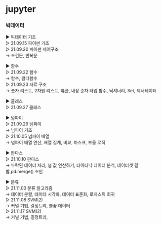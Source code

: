# jupyter

### 빅데이터
▶ 빅데이터 기초</br>
▷ 21.09.15 파이썬 기초 </br>
▷ 21.09.20 파이썬 제어구조</br>
   → 조건문, 반복문</br>

▶ 함수</br>
▷ 21.09.22 함수</br>
   → 함수, 람다함수</br>
▷ 21.09.23 자료 구조</br>
   → 숫자 리스트, 2차원 리스트, 튜플, 내장 순차 타입 함수, 딕셔너리, Set, 제너레이터</br>

▶ 클래스</br>
▷ 21.09.27 클래스</br>

▶ 넘파이</br>
▷ 21.09.29 넘파이</br>
→ 넘파이 기초</br>
▷ 21.10.05 넘파이 배열</br>
→ 넘파이 배열 연산, 배열 집계, 비교, 마스크, 부울 로직</br>

▶ 판다스</br>
▷ 21.10.10 판다스</br>
→ 누락된 데이터 처리, 널 값 연산하기, 타이타닉 데이터 분석, 데이터셋 결합,pd.merge() 조인</br>

▶ 분류</br>
▷ 21.11.03 분류 알고리즘</br>
→ 데이터 분할, 데이터 시각화, 데이터 표준화, 로지스틱 회귀</br>
▷ 21.11.08 SVM(2)</br>
→ 커널 기법, 결정트리, 불꽃 데이터</br>
▷ 21.11.17 SVM(2)</br>
→ 커널 기법, 결정트리,</br>
